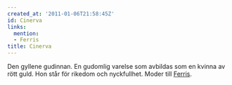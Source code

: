 ```yaml
---
created_at: '2011-01-06T21:58:45Z'
id: Cinerva
links:
  mention:
  - Ferris
title: Cinerva
---
```


Den gyllene gudinnan. En gudomlig varelse som avbildas som en kvinna av rött guld. Hon står för
rikedom och nyckfullhet. Moder till [Ferris].

  [Ferris]: Ferris